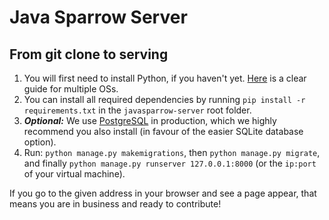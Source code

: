 # Java Sparrow Server

## From git clone to serving

1. You will first need to install Python, if you haven't yet. [Here](https://developer.mozilla.org/en-US/docs/Learn/Server-side/Django/development_environment) is a clear guide for multiple OSs.
2. You can install all required dependencies by running `pip install -r requirements.txt` in the `javasparrow-server` root folder.
3. ***Optional:*** We use [PostgreSQL](https://www.postgresql.org/download/) in production, which we highly recommend you also install (in favour of the easier SQLite database option).
4. Run: `python manage.py makemigrations`, then `python manage.py migrate`, and finally `python manage.py runserver 127.0.0.1:8000` (or the `ip:port` of your virtual machine).

If you go to the given address in your browser and see a page appear, that means you are in business and ready to contribute!
